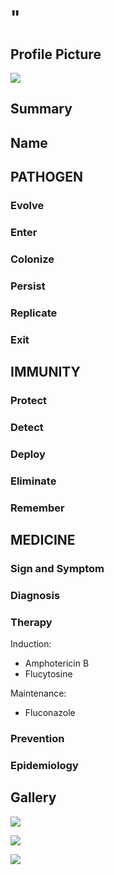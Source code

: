 # "

## Profile Picture

![](1.jpeg)

## Summary

## Name

## PATHOGEN

### Evolve

### Enter

### Colonize

### Persist

### Replicate

### Exit

## IMMUNITY

### Protect

### Detect

### Deploy

### Eliminate

### Remember

## MEDICINE

### Sign and Symptom

### Diagnosis

### Therapy

Induction:
- Amphotericin B
- Flucytosine

Maintenance:
- Fluconazole

### Prevention

### Epidemiology

## Gallery

![](2.jpeg)

![](3.jpeg)

![](4.jpeg)
